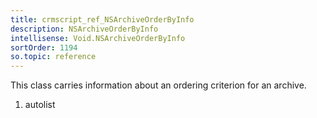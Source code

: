 ```yaml
---
title: crmscript_ref_NSArchiveOrderByInfo
description: NSArchiveOrderByInfo
intellisense: Void.NSArchiveOrderByInfo
sortOrder: 1194
so.topic: reference
---
```



This class carries information about an ordering criterion for an archive.




1. autolist

